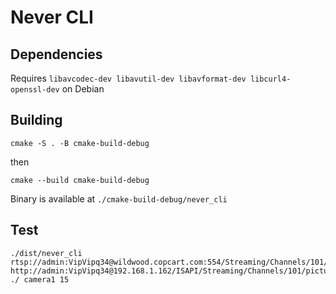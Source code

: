 # Never CLI

## Dependencies

Requires `libavcodec-dev libavutil-dev libavformat-dev libcurl4-openssl-dev` on Debian


## Building

```shell
cmake -S . -B cmake-build-debug   
```
then 

```shell
cmake --build cmake-build-debug   
```

Binary is available at `./cmake-build-debug/never_cli`

## Test

```shell
./dist/never_cli rtsp://admin:VipVipq34@wildwood.copcart.com:554/Streaming/Channels/101/ http://admin:VipVipq34@192.168.1.162/ISAPI/Streaming/Channels/101/picture ./ camera1 15
```

